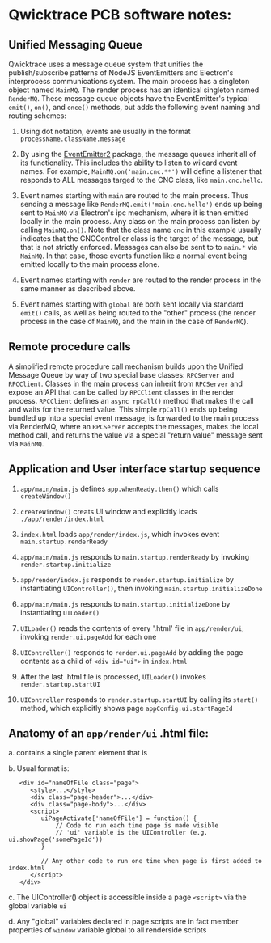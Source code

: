 # Qwicktrace PCB software notes:


## Unified Messaging Queue

Qwicktrace uses a message queue system that unifies the publish/subscribe patterns of NodeJS EventEmitters and Electron's
interprocess communications system.  The main process has a singleton object named `MainMQ`. The render process has an identical
singleton named `RenderMQ`.  These message queue objects have the EventEmitter's typical `emit()`, `on()`, and `once()` methods, but
adds the following event naming and routing schemes:

1. Using dot notation, events are usually in the format `processName.className.message`

2. By using the [EventEmitter2](https://github.com/EventEmitter2/EventEmitter2) package, the message queues inherit all of its functionality. This includes the ability to
listen to wilcard event names. For example, `MainMQ.on('main.cnc.**')` will define a listener that responds to ALL messages
targed to the CNC class, like `main.cnc.hello`.

3. Event names starting with `main` are routed to the main process. Thus sending a message like `RenderMQ.emit('main.cnc.hello')`
ends up being sent to `MainMQ` via Electron's ipc mechanism, where it is then emitted locally in the main process. Any class 
on the main process can listen by calling `MainMQ.on()`. Note that the class name `cnc` in this example usually indicates that 
the CNCController class is the target of the message, but that is not strictly enforced.  Messages can also be sent to to `main.*`
via `MainMQ`. In that case, those events function like a normal event being emitted locally to the main process alone.

4. Event names starting with `render` are routed to the render process in the same manner as described above.

5. Event names starting with `global` are both sent locally via standard `emit()` calls, as well as being routed to the
"other" process (the render process in the case of `MainMQ`, and the main in the case of `RenderMQ`).


## Remote procedure calls
A simplified remote procedure call mechanism builds upon the Unified Message Queue by way of two special base classes: `RPCServer` and
`RPCClient`.  Classes in the main process can inherit from `RPCServer` and expose an API that can be called by `RPCClient` classes
in the render process.  `RPCClient` defines an `async rpCall()` method that makes the call and waits for the returned value. This simple
`rpCall()` ends up being bundled up into a special event message, is forwarded to the main process via RenderMQ, where an `RPCServer`
accepts the messages, makes the local method call, and returns the value via a special "return value" message sent via `MainMQ`.


## Application and User interface startup sequence
  1. `app/main/main.js` defines `app.whenReady.then()` which calls `createWindow()`

  2. `createWindow()` creats UI window and explicitly loads `./app/render/index.html`

  3. `index.html` loads `app/render/index.js`, which invokes event `main.startup.renderReady`

  4. `app/main/main.js` responds to `main.startup.renderReady` by invoking `render.startup.initialize`

  5. `app/render/index.js` responds to `render.startup.initialize` by instantiating `UIController()`, then invoking `main.startup.initializeDone`

  6. `app/main/main.js` responds to `main.startup.initializeDone` by instantiating `UILoader()`

  7. `UILoader()` reads the contents of every '.html' file in `app/render/ui`, invoking `render.ui.pageAdd` for each one

  8. `UIController()` responds to `render.ui.pageAdd` by adding the page contents as a child of `<div id="ui">` in `index.html`

  9. After the last .html file is processed, `UILoader()` invokes `render.startup.startUI`

 10. `UIController` responds to `render.startup.startUI` by calling its `start()` method, which explicitly shows page `appConfig.ui.startPageId`



## Anatomy of an `app/render/ui` .html file:
a. contains a single parent element that is <div id="nameOfFile" class="page">
b. Usual format is:
```
   <div id="nameOfFile class="page">
      <style>...</style>
      <div class="page-header">...</div>
      <div class="page-body">...</div>
      <script>
         uiPageActivate['nameOfFile'] = function() {
             // Code to run each time page is made visible
             // 'ui' variable is the UIController (e.g. ui.showPage('somePageId'))
         }

         // Any other code to run one time when page is first added to index.html
      </script>
   </div>
```

c. The UIController() object is accessible inside a page `<script>` via the global variable `ui`

d. Any "global" variables declared in page scripts are in fact member properties of `window` variable global to all renderside scripts
